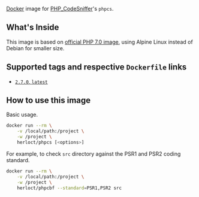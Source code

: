 [Docker](http://www.docker.com/) image for [PHP_CodeSniffer](http://php.net)'s `phpcs`.

## What's Inside

This image is based on [official PHP 7.0 image](https://hub.docker.com/_/php/),
using Alpine Linux instead of Debian for smaller size.

## Supported tags and respective `Dockerfile` links

* [`2.7.0`, `latest`](https://github.com/herloct/docker-phpcs/blob/master/2.7.0/Dockerfile)

## How to use this image

Basic usage.

```sh
docker run --rm \
    -v /local/path:/project \
    -w /project \
    herloct/phpcs [<options>]
```

For example, to check `src` directory against the PSR1 and PSR2 coding standard.

```sh
docker run --rm \
    -v /local/path:/project \
    -w /project \
    herloct/phpcbf --standard=PSR1,PSR2 src
```
